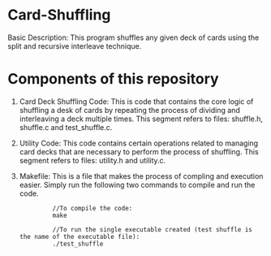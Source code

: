 # Card-Shuffling

Basic Description: This program shuffles any given deck of cards using the split and recursive interleave technique.

# Components of this repository

1. Card Deck Shuffling Code: This is code that contains the core logic of shuffling a desk of cards by repeating the process of dividing and interleaving a deck multiple times. This segment refers to files: shuffle.h, shuffle.c and test_shuffle.c.

2. Utility Code: This code contains certain operations related to managing card decks that are necessary to perform the process of shuffling. This segment refers to files: utility.h and utility.c.

3. Makefile: This is a file that makes the process of compling and execution easier. Simply run the following two commands to compile and run the code.

                //To compile the code:
                make
                
                //To run the single executable created (test shuffle is the name of the executable file):
                ./test_shuffle
